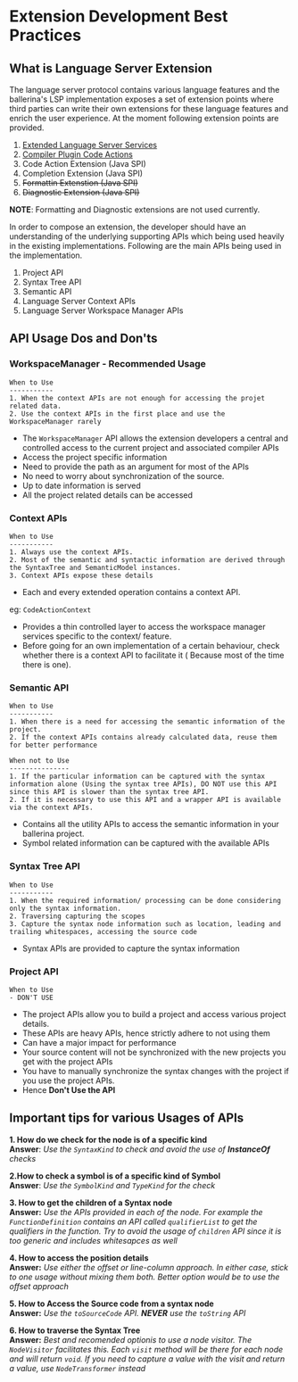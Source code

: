 # Extension Development Best Practices

## What is Language Server Extension

The language server protocol contains various language features and the ballerina's LSP implementation exposes a set of
extension points where third parties can write their own extensions for these language features and enrich the user
experience. At the moment following extension points are provided.

1. [Extended Language Server Services](WritingExtendedServices.md)
2. [Compiler Plugin Code Actions](CompilerPluginCodeActions.md)
3. Code Action Extension (Java SPI)
4. Completion Extension (Java SPI)
5. ~~Formattin Extenstion (Java SPI)~~
6. ~~Diagnostic Extension (Java SPI)~~

__NOTE__: Formatting and Diagnostic extensions are not used currently.

In order to compose an extension, the developer should have an understanding of the underlying supporting APIs which
being used heavily in the existing implementations. Following are the main APIs being used in the implementation.

1. Project API
2. Syntax Tree API
3. Semantic API
4. Language Server Context APIs
5. Language Server Workspace Manager APIs

## API Usage Dos and Don'ts

### WorkspaceManager - Recommended Usage

```
When to Use
-----------
1. When the context APIs are not enough for accessing the projet related data.
2. Use the context APIs in the first place and use the WorkspaceManager rarely
```

- The `WorkspaceManager` API allows the extension developers a central and controlled access to the current project and
  associated compiler APIs
- Access the project specific information
- Need to provide the path as an argument for most of the APIs
- No need to worry about synchronization of the source.
- Up to date information is served
- All the project related details can be accessed

### Context APIs

```
When to Use
-----------
1. Always use the context APIs.
2. Most of the semantic and syntactic information are derived through the SyntaxTree and SemanticModel instances.
3. Context APIs expose these details
```

- Each and every extended operation contains a context API.

eg: `CodeActionContext`

- Provides a thin controlled layer to access the workspace manager services specific to the context/ feature.
- Before going for an own implementation of a certain behaviour, check whether there is a context API to facilitate it (
  Because most of the time there is one).

### Semantic API

```
When to Use
-----------
1. When there is a need for accessing the semantic information of the project.
2. If the context APIs contains already calculated data, reuse them for better performance

When not to Use
---------------
1. If the particular information can be captured with the syntax information alone (Using the syntax tree APIs), DO NOT use this API since this API is slower than the syntax tree API.
2. If it is necessary to use this API and a wrapper API is available via the context APIs.

```

- Contains all the utility APIs to access the semantic information in your ballerina project.
- Symbol related information can be captured with the available APIs

### Syntax Tree API

```
When to Use
-----------
1. When the required information/ processing can be done considering only the syntax information.
2. Traversing capturing the scopes
3. Capture the syntax node information such as location, leading and trailing whitespaces, accessing the source code
```

- Syntax APIs are provided to capture the syntax information

### Project API

```
When to Use
- DON'T USE
```

- The project APIs allow you to build a project and access various project details.
- These APIs are heavy APIs, hence strictly adhere to not using them
- Can have a major impact for performance
- Your source content will not be synchronized with the new projects you get with the project APIs
- You have to manually synchronize the syntax changes with the project if you use the project APIs.
- Hence **Don't Use the API**

## Important tips for various Usages of APIs

**1. How do we check for the node is of a specific kind**  
**Answer**: _Use the `SyntaxKind` to check and avoid the use of **InstanceOf** checks_

**2.How to check a symbol is of a specific kind of Symbol**  
**Answer**: _Use the `SymbolKind` and `TypeKind` for the check_

**3. How to get the children of a Syntax node**  
**Answer:** _Use the APIs provided in each of the node. For example the `FunctionDefinition` contains an API
called `qualifierList` to get the qualifiers in the function. Try to avoid the usage of `children` API since it is too
generic and includes whitesapces as well_

**4. How to access the position details**  
**Answer:** _Use either the offset or line-column approach. In either case, stick to one usage without mixing them both.
Better option would be to use the offset approach_

**5. How to Access the Source code from a syntax node**  
**Answer:** _Use the `toSourceCode` API. **NEVER** use the `toString` API_

**6. How to traverse the Syntax Tree**  
**Answer:** _Best and recomended optionis to use a node visitor. The `NodeVisitor` facilitates this. Each `visit` method
will be there for each node and will return `void`. If you need to capture a value with the visit and return a value,
use `NodeTransformer` instead_